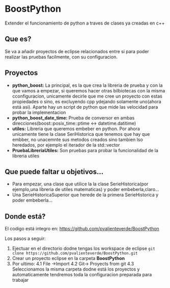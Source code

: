# BoostPython
Extender el funcionamiento de python a traves de clases ya creadas en c++

## Que es?
Se va a añadir proyectos de eclipse relacionados entre si para poder realizar las pruebas facilmente, con su configuracion.

## Proyectos
  - **python_boost:** La principal, es la que crea la libreria de prueba y con la que vamos a empezar, si queremos hacer otras bilbiotecas con la misma cconfiguracion, unicamente decirle que me cree un proyecto con estas propiedades o sino, es excluyendo cpp ydejando solamente uno(ahora está asi). Aparte hay un script de python que mide las velocidad para probar la implementacion
  - **python_boost_date_time:** Prueba de conversor en ambas direcciones(boost::posix_time::ptime <-> datetime.datitime)
  -  **utiles:** Libreria que queremos embeber en python. Por ahora unicamente tiene la clase SeriHistorica que tenemos que hay que embber, no unacemnte sus metodos creados sino tambien lso heredados, por ejemplo el iterador de la std::vector
  -  **PruebaLibreriaUtiles:** Son pruebas para probar la funcionalidad de la libreria utiles

## Que puede faltar u objetivos...
  - Para empezar, una clase que utilice la la clase SerieHistorica(por ejemplo,una libreria de utiles matematicas) y poder embeberla,claro...
  - Una SerieHistoricaSuperior que herede de la primera SerieHistorica y poder embeberla...

## Donde está?
El codigo está integro en: https://github.com/pvalienteverde/BoostPython

Los pasos a seguir:
  1. Ejectuar en el directorio dodne tengas los workspace de eclipse
      `git clone https://github.com/pvalienteverde/BoostPython.git`
  2. Crear un proyecto eclipse en la carpeta **BoostPython**
  3. Por ultimo: 
      4.1 File ->Import
      4.2 Git-> Proyects from git
      4.3 Seleccionamos la misma carpeta dodne está los proyectos y automaticamente tendremos toda la configuracion preparada para trabajar

  
  
